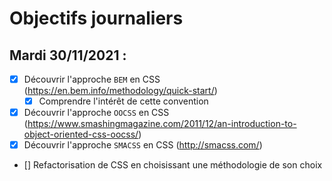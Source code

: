 # Objectifs journaliers

## Mardi 30/11/2021 :

  * [x] Découvrir l'approche `BEM` en CSS (https://en.bem.info/methodology/quick-start/)
    * [x] Comprendre l'intérêt de cette convention
  * [x] Découvrir l'approche `OOCSS` en CSS (https://www.smashingmagazine.com/2011/12/an-introduction-to-object-oriented-css-oocss/)
  * [x] Découvrir l'approche `SMACSS` en CSS (http://smacss.com/)
  * [] Refactorisation de CSS en choisissant une méthodologie de son choix
  